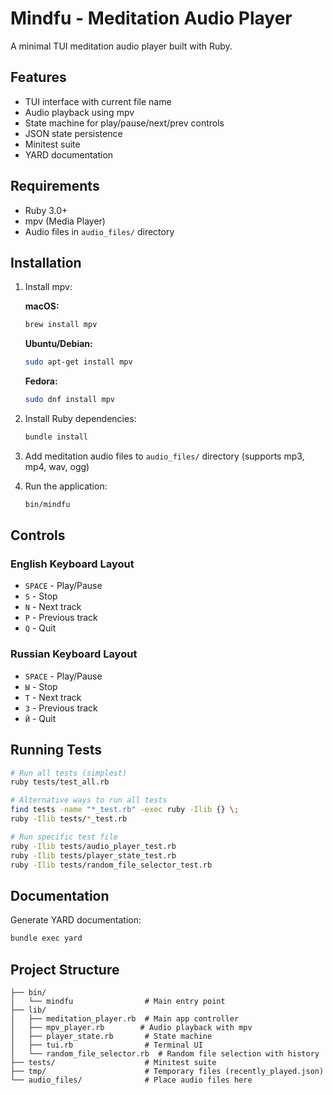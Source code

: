 # Mindfu - Meditation Audio Player

A minimal TUI meditation audio player built with Ruby.

## Features

- TUI interface with current file name
- Audio playback using mpv
- State machine for play/pause/next/prev controls
- JSON state persistence
- Minitest suite
- YARD documentation

## Requirements

- Ruby 3.0+
- mpv (Media Player)
- Audio files in `audio_files/` directory

## Installation

1. Install mpv:

   **macOS:**
   ```bash
   brew install mpv
   ```

   **Ubuntu/Debian:**
   ```bash
   sudo apt-get install mpv
   ```

   **Fedora:**
   ```bash
   sudo dnf install mpv
   ```

2. Install Ruby dependencies:
   ```bash
   bundle install
   ```

3. Add meditation audio files to `audio_files/` directory (supports mp3, mp4, wav, ogg)

4. Run the application:
   ```bash
   bin/mindfu
   ```

## Controls

### English Keyboard Layout
- `SPACE` - Play/Pause
- `S` - Stop
- `N` - Next track
- `P` - Previous track
- `Q` - Quit

### Russian Keyboard Layout
- `SPACE` - Play/Pause
- `Ы` - Stop
- `Т` - Next track
- `З` - Previous track
- `Й` - Quit

## Running Tests

```bash
# Run all tests (simplest)
ruby tests/test_all.rb

# Alternative ways to run all tests
find tests -name "*_test.rb" -exec ruby -Ilib {} \;
ruby -Ilib tests/*_test.rb

# Run specific test file
ruby -Ilib tests/audio_player_test.rb
ruby -Ilib tests/player_state_test.rb
ruby -Ilib tests/random_file_selector_test.rb
```

## Documentation

Generate YARD documentation:

```bash
bundle exec yard
```

## Project Structure

```
├── bin/
│   └── mindfu                # Main entry point
├── lib/
│   ├── meditation_player.rb  # Main app controller
│   ├── mpv_player.rb        # Audio playback with mpv
│   ├── player_state.rb       # State machine
│   ├── tui.rb                # Terminal UI
│   └── random_file_selector.rb  # Random file selection with history
├── tests/                    # Minitest suite
├── tmp/                      # Temporary files (recently_played.json)
└── audio_files/              # Place audio files here
```